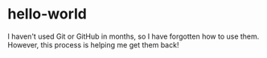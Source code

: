 # hello-world

I haven't used Git or GitHub in months, so I have forgotten how to use them.
However, this process is helping me get them back!
